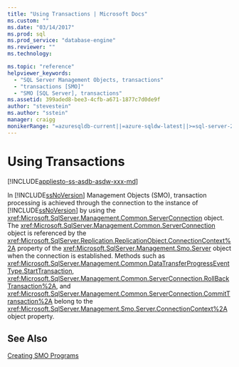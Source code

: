 ```yaml
---
title: "Using Transactions | Microsoft Docs"
ms.custom: ""
ms.date: "03/14/2017"
ms.prod: sql
ms.prod_service: "database-engine"
ms.reviewer: ""
ms.technology: 

ms.topic: "reference"
helpviewer_keywords: 
  - "SQL Server Management Objects, transactions"
  - "transactions [SMO]"
  - "SMO [SQL Server], transactions"
ms.assetid: 399aded8-bee3-4cfb-a671-1877c7d0de9f
author: "stevestein"
ms.author: "sstein"
manager: craigg
monikerRange: "=azuresqldb-current||=azure-sqldw-latest||>=sql-server-2016||=sqlallproducts-allversions||>=sql-server-linux-2017||=azuresqldb-mi-current"
---
```

# Using Transactions
[!INCLUDE[appliesto-ss-asdb-asdw-xxx-md](../../../includes/appliesto-ss-asdb-asdw-xxx-md.md)]

  In [!INCLUDE[ssNoVersion](../../../includes/ssnoversion-md.md)] Management Objects (SMO), transaction processing is achieved through the connection to the instance of [!INCLUDE[ssNoVersion](../../../includes/ssnoversion-md.md)] by using the <xref:Microsoft.SqlServer.Management.Common.ServerConnection> object. The <xref:Microsoft.SqlServer.Management.Common.ServerConnection> object is referenced by the <xref:Microsoft.SqlServer.Replication.ReplicationObject.ConnectionContext%2A> property of the <xref:Microsoft.SqlServer.Management.Smo.Server> object when the connection is established. Methods such as <xref:Microsoft.SqlServer.Management.Common.DataTransferProgressEventType.StartTransaction>, <xref:Microsoft.SqlServer.Management.Common.ServerConnection.RollBackTransaction%2A>, and <xref:Microsoft.SqlServer.Management.Common.ServerConnection.CommitTransaction%2A> belong to the <xref:Microsoft.SqlServer.Management.Smo.Server.ConnectionContext%2A> object property.  
  
## See Also  
 [Creating SMO Programs](../../../relational-databases/server-management-objects-smo/create-program/creating-smo-programs.md)  
  
  
